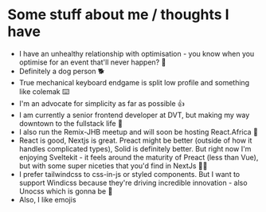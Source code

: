 <div class="prose prose-invert">

# Some stuff about me / thoughts I have

- I have an unhealthy relationship with optimisation - you know when you optimise for an event that'll never happen? 🚤
- Definitely a dog person 🐕
- True mechanical keyboard endgame is split low profile and something like colemak ⌨️
- I'm an advocate for simplicity as far as possible 👍
- I am currently a senior frontend developer at DVT, but making my way downtown to the fullstack life 🥞
- I also run the Remix-JHB meetup and will soon be hosting React.Africa 🚀
- React is good, Nextjs is great. Preact might be better (outside of how it handles complicated types), Solid is definitely better. But right now I'm enjoying Sveltekit - it feels around the maturity of Preact (less than Vue), but with some super niceties that you'd find in NextJs 🤷‍♂️
- I prefer tailwindcss to css-in-js or styled components. But I want to support Windicss because they're driving incredible innovation - also Unocss which is gonna be 🐐
- Also, I like emojis

</div>
